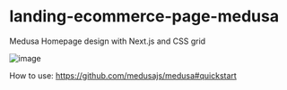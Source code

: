 # landing-ecommerce-page-medusa

Medusa Homepage design with Next.js and CSS grid

![image](https://user-images.githubusercontent.com/77109037/171480229-53fea93d-ed42-4b08-ac87-cf1c2f3b4d47.png)








How to use:
https://github.com/medusajs/medusa#quickstart
